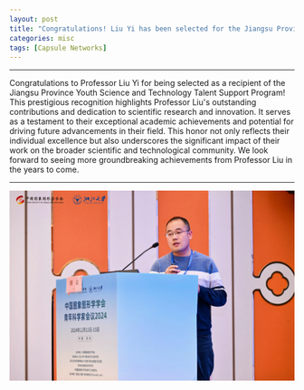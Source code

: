 ```yaml
---
layout: post
title: "Congratulations! Liu Yi has been selected for the Jiangsu Province Youth Science and Technology Talent Support Program."
categories: misc
tags: [Capsule Networks]
---
```

<!-- ## Capsule Networks With Capsule-Type Normalization Routing -->

---

Congratulations to Professor Liu Yi for being selected as a recipient of the Jiangsu Province Youth Science and Technology Talent Support Program! This prestigious recognition highlights Professor Liu's outstanding contributions and dedication to scientific research and innovation. It serves as a testament to their exceptional academic achievements and potential for driving future advancements in their field. This honor not only reflects their individual excellence but also underscores the significant impact of their work on the broader scientific and technological community. We look forward to seeing more groundbreaking achievements from Professor Liu in the years to come.

--- 

![Local Image](/assets/images/banners/liuyi.jpg)

